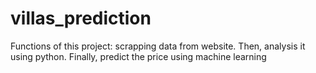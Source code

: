 # villas_prediction
Functions of this project:
scrapping data from website. Then, analysis it using python. Finally, predict the price using machine learning
